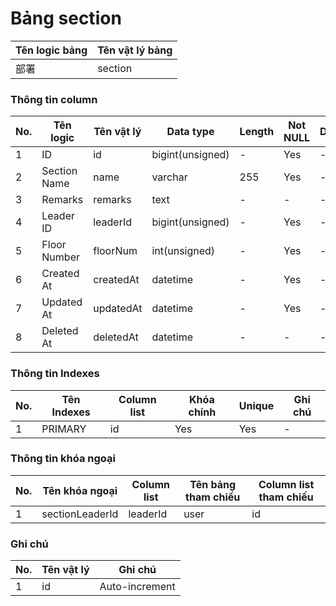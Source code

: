 # Bảng section

| Tên logic bảng | Tên vật lý bảng |
| - | - |
| 部署 | section |

### Thông tin column

| No. | Tên logic | Tên vật lý | Data type | Length | Not NULL | Default |
| - | - | - | - | - | - | - |
| 1 | ID | id | bigint(unsigned) | - | Yes | - |
| 2 | Section Name | name | varchar | 255 | Yes | - |
| 3 | Remarks | remarks | text | - | - | - |
| 4 | Leader ID | leaderId | bigint(unsigned) | - | Yes | - |
| 5 | Floor Number | floorNum | int(unsigned) | - | Yes | - |
| 6 | Created At | createdAt | datetime | - | Yes | - |
| 7 | Updated At | updatedAt | datetime | - | Yes | - |
| 8 | Deleted At | deletedAt | datetime | - | - | - |

### Thông tin Indexes

| No. | Tên Indexes | Column list | Khóa chính | Unique | Ghi chú |
| - | - | - | - | - | - |
| 1 | PRIMARY | id | Yes | Yes | - |

### Thông tin khóa ngoại

| No. | Tên khóa ngoại | Column list | Tên bảng tham chiếu | Column list tham chiếu |
| - | - | - | - | - |
| 1 | sectionLeaderId | leaderId | user | id |

### Ghi chú

| No. | Tên vật lý | Ghi chú |
| - | - | - |
| 1 | id | Auto-increment |